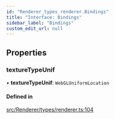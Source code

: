 ```yaml
---
id: "Renderer_types_renderer.Bindings"
title: "Interface: Bindings"
sidebar_label: "Bindings"
custom_edit_url: null
---
```




## Properties

### textureTypeUnif

• **textureTypeUnif**: `WebGLUniformLocation`

#### Defined in

[src/Renderer/types/renderer.ts:104](https://github.com/ZeaInc/zea-engine/blob/1fac85723/src/Renderer/types/renderer.ts#L104)


